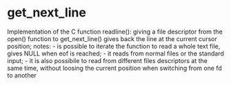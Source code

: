 # get_next_line
Implementation of the C function readline(): giving a file descriptor from the open() function to get_next_line() gives back the line at the current cursor position; notes:
    - is possible to iterate the function to read a whole text file, gives NULL when eof is reached;
    - it reads from normal files or the standard input;
    - it is also possibile to read from different files descriptors at the same time, without loosing the current position when switching from one fd to another
